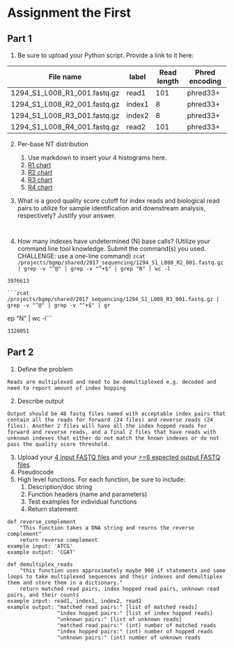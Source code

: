 # Assignment the First

## Part 1
1. Be sure to upload your Python script. Provide a link to it here:

| File name | label | Read length | Phred encoding |
|---|---|---|---|
| 1294_S1_L008_R1_001.fastq.gz | read1 | 101 | phred33+ |
| 1294_S1_L008_R2_001.fastq.gz | index1 | 8 | phred33+ |
| 1294_S1_L008_R3_001.fastq.gz | index2 | 8 | phred33+ |
| 1294_S1_L008_R4_001.fastq.gz | read2 | 101 | phred33+ |

2. Per-base NT distribution
    1. Use markdown to insert your 4 histograms here.
    2. [R1 chart](https://github.com/leycufur/Demultiplex/blob/master/Assignment-the-first/R1_results.png)
    3. [R2 chart](https://github.com/leycufur/Demultiplex/blob/master/Assignment-the-first/R2_results.png)
    4. [R3 chart](https://github.com/leycufur/Demultiplex/blob/master/Assignment-the-first/R3_results.png)
    5. [R4 chart](https://github.com/leycufur/Demultiplex/blob/master/Assignment-the-first/R4_results.png)
   

3. What is a good quality score cutoff for index reads and biological read pairs to utilize for sample identification and downstream analysis, respectively? Justify your answer.
    ```A good quality score cutoff for the index and biological reads is 30. I chose to do 30 because, looking at the charts, most of the data falls at or around 30. I think that anything below 30 would result in less quality data and anything above 30 would eliminate a majority of the good data.

    
4. How many indexes have undetermined (N) base calls? (Utilize your command line tool knowledge. Submit the command(s) you used. CHALLENGE: use a one-line command)
    ```zcat /projects/bgmp/shared/2017_sequencing/1294_S1_L008_R2_001.fastq.gz | grep -v "^@" | grep -v "^+$" | grep "N" | wc -l```

```3976613```
    
    ```zcat /projects/bgmp/shared/2017_sequencing/1294_S1_L008_R3_001.fastq.gz | grep -v "^@" | grep -v "^+$" | gr
ep "N" | wc -l```

```3328051```
## Part 2
1. Define the problem

```Reads are multiplexed and need to be demultiplexed e.g. decoded and need to report amount of index hopping```

2. Describe output

```Output should be 48 fastq files named with acceptable index pairs that contain all the reads for forward (24 files) and reverse reads (24 files). Another 2 files will have all the index hopped reads for forward and reverse reads, and a final 2 files that have reads with unknown indexes that either do not match the known indexes or do not pass the quality score threshold.```


3. Upload your [4 input FASTQ files](../TEST-input_FASTQ) and your [>=6 expected output FASTQ files](../TEST-output_FASTQ).
4. Pseudocode
5. High level functions. For each function, be sure to include:
    1. Description/doc string
    2. Function headers (name and parameters)
    3. Test examples for individual functions
    4. Return statement

```
def reverse_complement
	"This function takes a DNA string and reurns the reverse complement"
	return reverse complement
example input: 'ATCG'
example output: 'CGAT'	

def demultiplex_reads
    "this function uses approximately maybe 900 if statements and some loops to take multiplexed sequences and their indexes and demultiplex them and store them in a dictionary."
    return matched read pairs, index hopped read pairs, unknown read pairs, and their counts
example input: read1, index1, index2, read2
example output: "matched read pairs:" [list of matched reads]
                "index hopped pairs:" [list of index hopped reads]
                "unknown pairs:" [list of unknown reads]
                "matched read pairs:" (int) number of matched reads
                "index hopped pairs:" (int) number of hopped reads
                "unknown pairs:" (int) number of unknown reads
```
